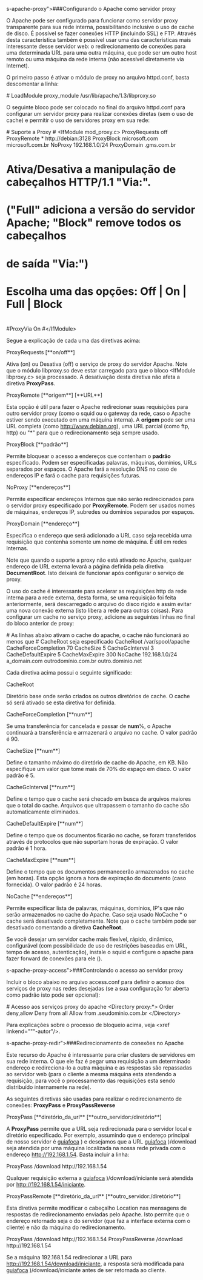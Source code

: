 <!-- Converted by db4-upgrade version 1.0 -->

 s-apache-proxy">###Configurando o Apache como servidor proxy

O <command>Apache pode ser configurado para funcionar como servidor
proxy transparente para sua rede interna, possibilitando inclusive o uso de
cache de disco.  É possível se fazer conexões HTTP (incluindo SSL) e FTP.
Através desta característica também é possível usar uma das características
mais interessante desse servidor web: o redirecionamento de conexões para uma
determinada URL para uma outra máquina, que pode ser um outro host remoto ou
uma máquina da rede interna (não acessível diretamente via Internet).


O primeiro passo é ativar o módulo de proxy no arquivo
<filename>httpd.conf</filename>, basta descomentar a linha:

<screen>
# LoadModule proxy_module /usr/lib/apache/1.3/libproxy.so


O seguinte bloco pode ser colocado no final do arquivo
<filename>httpd.conf</filename> para configurar um servidor proxy para realizar
conexões diretas (sem o uso de cache) e permitir o uso de servidores proxy em
sua rede:

<screen>
# Suporte a Proxy
#
&lt;IfModule mod_proxy.c&gt;
  ProxyRequests off
  ProxyRemote * http://debian:3128
  ProxyBlock microsoft.com microsoft.com.br
  NoProxy 192.168.1.0/24
  ProxyDomain .gms.com.br

# Ativa/Desativa a manipulação de cabeçalhos HTTP/1.1 "Via:".
# 
# ("Full" adiciona a versão do servidor Apache; "Block" remove todos os cabeçalhos 
# de saída "Via:")
# Escolha uma das opções: Off | On | Full | Block
#
#ProxyVia On
#&lt;/IfModule&gt;


Segue a explicação de cada uma das diretivas acima:

<variablelist>
<varlistentry>
<term>ProxyRequests [**on/off**]
<listitem>

Ativa (on) ou Desativa (off) o serviço de proxy do servidor Apache.  Note que o
módulo <filename>libproxy.so</filename> deve estar carregado para que o bloco
&lt;IfModule libproxy.c&gt; seja processado.  A desativação desta diretiva não
afeta a diretiva **ProxyPass**.



<varlistentry>
<term>ProxyRemote [**origem**] [**URL**]
<listitem>

Esta opção é útil para fazer o Apache redirecionar suas requisições para outro
servidor proxy (como o <command>squid ou o gateway da rede, caso o
Apache estiver sendo executado em uma máquina interna).  A
**origem** pode ser uma URL completa (como
http://www.debian.org), uma URL parcial (como ftp, http) ou "*" para que o
redirecionamento seja sempre usado.



<varlistentry>
<term>ProxyBlock [**padrão**]
<listitem>

Permite bloquear o acesso a endereços que contenham o
**padrão** especificado.  Podem ser especificadas palavras,
máquinas, domínios, URLs separados por espaços.  O <command>Apache
fará a resolução DNS no caso de endereços IP e fará o cache para requisições
futuras.



<varlistentry>
<term>NoProxy [**endereços**]
<listitem>

Permite especificar endereços Internos que não serão redirecionados para o
servidor proxy especificado por **ProxyRemote**.  Podem ser
usados nomes de máquinas, endereços IP, subredes ou domínios separados por
espaços.



<varlistentry>
<term>ProxyDomain [**endereço**]
<listitem>

Especifica o endereço que será adicionado a URL caso seja recebida uma
requisição que contenha somente um nome de máquina.  É útil em redes Internas.



</variablelist>

Note que quando o suporte a proxy não está ativado no
<command>Apache, qualquer endereço de URL externa levará a página
definida pela diretiva **DocumentRoot**.  Isto deixará de
funcionar após configurar o serviço de proxy.


O uso do cache é interessante para acelerar as requisições http da rede interna
para a rede externa, desta forma, se uma requisição foi feita anteriormente,
será descarregado o arquivo do disco rígido e assim evitar uma nova conexão
externa (isto libera a rede para outras coisas).  Para configurar um cache no
serviço proxy, adicione as seguintes linhas no final do bloco anterior de
proxy:

<screen>
  # As linhas abaixo ativam o cache do apache, o cache não funcionará ao menos que
  # CacheRoot seja especificado
  CacheRoot /var/spool/apache
  CacheForceCompletion 70
  CacheSize 5
  CacheGcInterval 3
  CacheDefaultExpire 5
  CacheMaxExpire 300
  NoCache 192.168.1.0/24 a_domain.com outrodomínio.com.br outro.dominio.net


Cada diretiva acima possui o seguinte significado:

<variablelist>
<varlistentry>
<term>CacheRoot
<listitem>

Diretório base onde serão criados os outros diretórios de cache.  O cache só
será ativado se esta diretiva for definida.



<varlistentry>
<term>CacheForceCompletion [**num**]
<listitem>

Se uma transferência for cancelada e passar de **num**%, o
<command>Apache continuará a transferência e armazenará o arquivo no
cache.  O valor padrão é 90.



<varlistentry>
<term>CacheSize [**num**]
<listitem>

Define o tamanho máximo do diretório de cache do <command>Apache, em
KB.  Não especifique um valor que tome mais de 70% do espaço em disco.  O valor
padrão é 5.



<varlistentry>
<term>CacheGcInterval [**num**]
<listitem>

Define o tempo que o cache será checado em busca de arquivos maiores que o
total do cache.  Arquivos que ultrapassem o tamanho do cache são
automaticamente eliminados.



<varlistentry>
<term>CacheDefaultExpire [**num**]
<listitem>

Define o tempo que os documentos ficarão no cache, se foram transferidos
através de protocolos que não suportam horas de expiração.  O valor padrão é 1
hora.



<varlistentry>
<term>CacheMaxExpire [**num**]
<listitem>

Define o tempo que os documentos permanecerão armazenados no cache (em horas).
Esta opção ignora a hora de expiração do documento (caso fornecida).  O valor
padrão é 24 horas.



<varlistentry>
<term>NoCache [**endereços**]
<listitem>

Permite especificar lista de palavras, máquinas, domínios, IP's que não serão
armazenados no cache do <command>Apache.  Caso seja usado
<literal>NoCache * o cache será desativado completamente.  Note que o
cache também pode ser desativado comentando a diretiva
**CacheRoot**.



</variablelist>

Se você desejar um servidor cache mais flexível, rápido, dinâmico, configurável
(com possibilidade de uso de restrições baseadas em URL, tempo de acesso,
autenticação), instale o <command>squid e configure o
<command>apache para fazer forward de conexões para ele (<xref linkend="s-apache-proxy-redir"/>).

 s-apache-proxy-access">###Controlando o acesso ao servidor proxy

Incluir o bloco abaixo no arquivo <filename>access.conf</filename> para definir
o acesso dos serviços de proxy nas redes desejadas (se a sua configuração for
aberta como padrão isto pode ser opcional):

<screen>
# Acesso aos serviços proxy do apache
&lt;Directory proxy:*&gt;
    Order deny,allow
    Deny from all
    Allow from .seudominio.com.br
&lt;/Directory&gt;


Para explicações sobre o processo de bloqueio acima, veja <xref linkend="""-autor"/>.



 s-apache-proxy-redir">###Redirecionamento de conexões no Apache

Este recurso do <command>Apache é interessante para criar clusters de
servidores em sua rede interna.  O que ele faz é pegar uma requisição a um
determinado endereço e redireciona-lo a outra máquina e as respostas são
repassadas ao servidor web (para o cliente a mesma máquina esta atendendo a
requisição, para você o processamento das requisições esta sendo distribuído
internamente na rede).


As seguintes diretivas são usadas para realizar o redirecionamento de conexões:
**ProxyPass** e **ProxyPassReverse**

<variablelist>
<varlistentry>
<term>ProxyPass [**diretório_da_url** [**outro_servidor:/diretório**]
<listitem>

A **ProxyPass** permite que a URL seja redirecionada para o
servidor local e diretório especificado.  Por exemplo, assumindo que o endereço
principal de nosso servidor é <filename> [guiafoca](http://www.guiafoca.org) )</filename> e
desejamos que a URL <filename> [guiafoca](http://www.guiafoca.org) )/download</filename> seja
atendida por uma máquina localizada na nossa rede privada com o endereço
<filename>http://192.168.1.54</filename>.  Basta incluir a linha:

<screen>
ProxyPass /download http://192.168.1.54


Qualquer requisição externa a
<filename> [guiafoca](http://www.guiafoca.org) )/download/iniciante</filename> será atendida
por <filename>http://192.168.1.54/iniciante</filename>.



<varlistentry>
<term>ProxyPassRemote [**diretório_da_url** [**outro_servidor:/diretório**]
<listitem>

Esta diretiva permite modificar o cabeçalho <literal>Location nas
mensagens de respostas de redirecionamento enviadas pelo
<command>Apache.  Isto permite que o endereço retornado seja o do
servidor (que faz a interface externa com o cliente) e não da máquina do
redirecionamento.

<screen>
ProxyPass        /download http://192.168.1.54
ProxyPassReverse /download http://192.168.1.54


Se a máquina <filename>192.168.1.54</filename> redirecionar a URL para
<filename>http://192.168.1.54/download/iniciante</filename>, a resposta será
modificada para <filename> [guiafoca](http://www.guiafoca.org) )/download/iniciante</filename>
antes de ser retornada ao cliente.



</variablelist>



